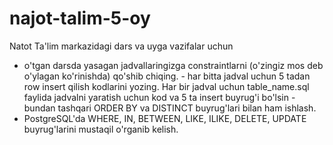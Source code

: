 # najot-talim-5-oy

Natot Ta'lim markazidagi dars va uyga vazifalar uchun

- o'tgan darsda yasagan jadvallaringizga constraintlarni (o'zingiz mos deb o'ylagan ko'rinishda) qo'shib chiqing. - har bitta jadval uchun 5 tadan row insert qilish kodlarini yozing. Har bir jadval uchun table_name.sql faylida jadvalni yaratish uchun kod va 5 ta insert buyrug'i bo'lsin - bundan tashqari ORDER BY va DISTINCT buyrug'lari bilan ham ishlash. 
- PostgreSQL'da WHERE, IN, BETWEEN, LIKE, ILIKE, DELETE, UPDATE buyrug'larini mustaqil o'rganib kelish.
